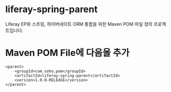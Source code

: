 liferay-spring-parent
=====================

Liferay EP와 스프링, 하이버네이트 ORM 통합을 위한 Maven POM 파일 정의 프로젝트입니다.


Maven POM File에 다음을 추가
========================
	<parent>
		<groupId>com.soho.pom</groupId>
		<artifactId>liferay-spring-parent</artifactId>
		<version>1.0.0-RELEASE</version>
	</parent>
